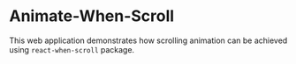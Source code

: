 # Animate-When-Scroll

This web application demonstrates how scrolling animation can be achieved using `react-when-scroll` package.
